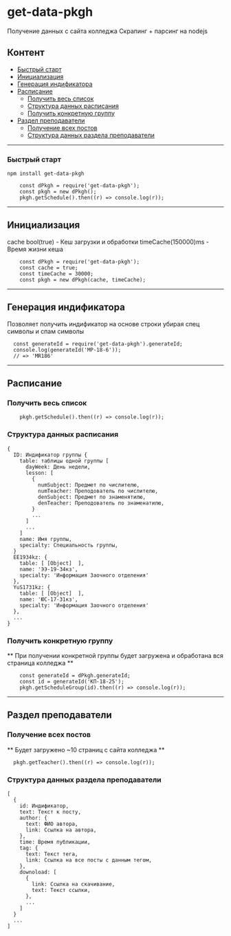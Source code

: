 # get-data-pkgh 
Получение данных с сайта колледжа
Скрапинг + парсинг на nodejs
## Контент
+ [Быстрый старт](#Быстрый-старт)
+ [Инициализация](#Инициализация)
+ [Генерация индификатора](#Генерация-индификатора)
+ [Расписание](#Расписание)
  + [Получить весь список](#Получить-весь-список)
  + [Структура данных расписания](#Cтруктура-даных-расписания)
  + [Получить конкретную группу](#Получить-конкретную-группу)
+ [Раздел преподаватели](#Раздел-преподаватели)
  + [Получение всех постов](#Получение-всех-постов)
  + [Структура данных раздела преподаватели](#Cтруктура-даных-преподаватели)

---
### Быстрый старт
```
npm install get-data-pkgh
```
``` node
    const dPkgh = require('get-data-pkgh');
    const pkgh = new dPkgh();
    pkgh.getSchedule().then((r) => console.log(r));
```
---
## Инициализация
cache bool(true) - Кеш загрузки и обработки
timeCache(150000)ms - Время жизни кеша
``` node
    const dPkgh = require('get-data-pkgh');
    const cache = true;
    const timeCache = 30000;
    const pkgh = new dPkgh(cache, timeCache);
```
---
## Генерация индификатора
Позволяет получить индификатор на основе строки убирая спец символы и спам символы
``` node
  const generateId = require('get-data-pkgh').generateId;
  console.log(generateId('МР-18-6'));
  // => 'MR186'
```
---
## Расписание
### Получить весь список
``` node
    pkgh.getSchedule().then((r) => console.log(r));
```
### Структура данных расписания
``` node
{
  ID: Индификатор группы {
    table: таблицы одной группы [
      dayWeek: День недели,
      lesson: [
        {
          numSubject: Предмет по числителю,
          numTeacher: Преподователь по числителю,
          denSubject: Предмет по знаменятилю,
          denTeacher: Преподователь по знаменатилю,
        }
        ...
      ]
      ...
    ]
    name: Имя группы,
    specialty: Специальность группы,
  }
  EE1934kz: {
    table: [ [Object]  ],
    name: 'ЭЭ-19-34кз',
    specialty: 'Информация Заочного отделения'
  },
  YuS1731kz: {
    table: [ [Object]  ],
    name: 'ЮС-17-31кз',
    specialty: 'Информация Заочного отделения'
  },
  ...
}
```
### Получить конкретную группу
** При получении конкретной группы будет загружена и обработана вся страница колледжа **
``` node
    const generateId = dPkgh.generateId;
    const id = generateId('КП-18-25');
    pkgh.getScheduleGroup(id).then((r) => console.log(r));
```

---
## Раздел преподаватели 

### Получение всех постов
** Будет загружено ~10 страниц с сайта колледжа **
``` node
  pkgh.getTeacher().then((r) => console.log(r));
```
### Структура данных раздела преподаватели 
``` node 
[
  {
    id: Индификатор,
    text: Текст к посту,
    author: {
      text: ФИО автора,
      link: Ссылка на автора,
    },
    time: Время публикации,
    tag: {
      text: Текст тега,
      link: Ссылка на все посты с данным тегом,
    },
    downoload: [
      {
        link: Ссылка на скачивание,
        text: Текст ссылки,
      },
      ...
    ]
  }
  ...
]
```
